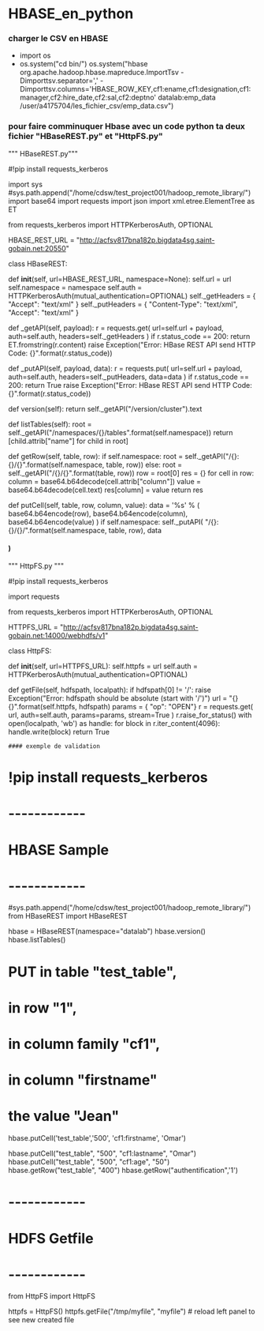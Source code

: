 # HBASE_en_python
### charger le CSV en HBASE
* import os
* os.system("cd bin/")
os.system("hbase org.apache.hadoop.hbase.mapreduce.ImportTsv -Dimporttsv.separator=',' -Dimporttsv.columns='HBASE_ROW_KEY,cf1:ename,cf1:designation,cf1:manager,cf2:hire_date,cf2:sal,cf2:deptno' datalab:emp_data /user/a4175704/les_fichier_csv/emp_data.csv")

### pour faire comminuquer Hbase avec un code python ta deux fichier "HBaseREST.py" et "HttpFS.py"

""" HBaseREST.py"""

#!pip install requests_kerberos

import sys
#sys.path.append("/home/cdsw/test_project001/hadoop_remote_library/")
import base64
import requests
import json
import xml.etree.ElementTree as ET

from requests_kerberos import HTTPKerberosAuth, OPTIONAL


HBASE_REST_URL = "http://acfsv817bna182p.bigdata4sg.saint-gobain.net:20550"


class HBaseREST:


  def __init__(self, url=HBASE_REST_URL, namespace=None):
    self.url = url
    self.namespace = namespace
    self.auth = HTTPKerberosAuth(mutual_authentication=OPTIONAL)
    self._getHeaders = { "Accept": "text/xml" }
    self._putHeaders = { "Content-Type": "text/xml", "Accept": "text/xml" }


  def _getAPI(self, payload):
    r = requests.get(
      url=self.url + payload, auth=self.auth,
      headers=self._getHeaders
    )
    if r.status_code == 200:
      return ET.fromstring(r.content)
    raise Exception("Error: HBase REST API send HTTP Code: {}".format(r.status_code))


  def _putAPI(self, payload, data):
    r = requests.put(
      url=self.url + payload, auth=self.auth,
      headers=self._putHeaders, data=data
    )
    if r.status_code == 200:
      return True
    raise Exception("Error: HBase REST API send HTTP Code: {}".format(r.status_code))


  def version(self):
    return self._getAPI("/version/cluster").text


  def listTables(self):
    root = self._getAPI("/namespaces/{}/tables".format(self.namespace))
    return [child.attrib["name"] for child in root]


  def getRow(self, table, row):
    if self.namespace:
      root = self._getAPI("/{}:{}/{}".format(self.namespace, table, row))
    else:
      root = self._getAPI("/{}/{}".format(table, row))
    row = root[0]
    res = {}
    for cell in row:
      column = base64.b64decode(cell.attrib["column"])
      value = base64.b64decode(cell.text)
      res[column] = value
    return res


  def putCell(self, table, row, column, value):
    data = '<?xml version="1.0" encoding="UTF-8" standalone="yes"?><CellSet><Row key="%s"><Cell column="%s">%s</Cell></Row></CellSet>' % (
      base64.b64encode(row),
      base64.b64encode(column),
      base64.b64encode(value)
    )
    if self.namespace:
      self._putAPI(
        "/{}:{}/{}/".format(self.namespace, table, row),
        data  
  ####    )
      
      
 """ HttpFS.py """
 
 #!pip install requests_kerberos

import requests

from requests_kerberos import HTTPKerberosAuth, OPTIONAL

HTTPFS_URL = "http://acfsv817bna182p.bigdata4sg.saint-gobain.net:14000/webhdfs/v1"

class HttpFS:
  
  
  def __init__(self, url=HTTPFS_URL):
    self.httpfs = url
    self.auth = HTTPKerberosAuth(mutual_authentication=OPTIONAL)


  def getFile(self, hdfspath, localpath):
    if hdfspath[0] != '/':
      raise Exception("Error: hdfspath should be absolute (start with '/')")
    url = "{}{}".format(self.httpfs, hdfspath)
    params = { "op": "OPEN"}
    r = requests.get(
      url, auth=self.auth,
      params=params, stream=True
    )
    r.raise_for_status()
    with open(localpath, 'wb') as handle:
      for block in r.iter_content(4096):
          handle.write(block)
    return True
    
    
    #### exemple de validation 
 # !pip install requests_kerberos

# ------------ #
# HBASE Sample
# ------------ #
#sys.path.append("/home/cdsw/test_project001/hadoop_remote_library/")
from HBaseREST import HBaseREST

hbase = HBaseREST(namespace="datalab")
hbase.version()
hbase.listTables()

# PUT in table "test_table",
# in row "1",
# in column family "cf1",
# in column "firstname"
# the value "Jean"
hbase.putCell('test_table','500', 'cf1:firstname', 'Omar')

hbase.putCell("test_table", "500", "cf1:lastname", "Omar")
hbase.putCell("test_table", "500", "cf1:age", "50")
hbase.getRow("test_table", "400")
hbase.getRow("authentification",'1')


# ------------ #
# HDFS Getfile
# ------------ #

from HttpFS import HttpFS

httpfs = HttpFS()
httpfs.getFile("/tmp/myfile", "myfile") # reload left panel to see new created file

